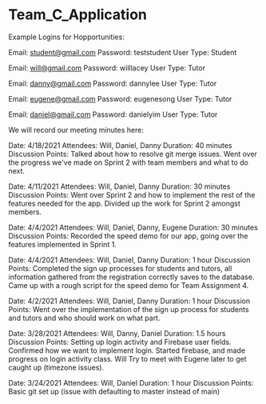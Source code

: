 # Team_C_Application

Example Logins for Hopportunities:

Email: student@gmail.com
Password: teststudent
User Type: Student

Email: will@gmail.com
Password: willlacey
User Type: Tutor

Email: danny@gmail.com
Password: dannylee
User Type: Tutor

Email: eugene@gmail.com
Password: eugenesong
User Type: Tutor

Email: daniel@gmail.com
Password: danielyim
User Type: Tutor

We will record our meeting minutes here:

Date: 4/18/2021
Attendees: Will, Daniel, Danny
Duration: 40 minutes
Discussion Points: Talked about how to resolve git merge issues. Went over the progress we've made on Sprint 2 with team members and what to do next.

Date: 4/11/2021
Attendees: Will, Daniel, Danny
Duration: 30 minutes
Discussion Points: Went over Sprint 2 and how to implement the rest of the features needed for the app. Divided up the work for Sprint 2 amongst members.

Date: 4/4/2021
Attendees: Will, Daniel, Danny, Eugene
Duration: 30 minutes
Discussion Points: Recorded the speed demo for our app, going over the features implemented in Sprint 1. 

Date: 4/4/2021
Attendees: Will, Daniel, Danny
Duration: 1 hour
Discussion Points: Completed the sign up processes for students and tutors, all information gathered from the registration correctly saves to the database. Came up with a rough script for the speed demo for Team Assignment 4.

Date: 4/2/2021
Attendees: Will, Daniel, Danny
Duration: 1 hour
Discussion Points: Went over the implementation of the sign up process for students and tutors and who should work on what part.

Date: 3/28/2021
Attendees: Will, Danny, Daniel
Duration: 1.5 hours
Discussion Points: Setting up login activity and Firebase user fields. Confirmed how we want to implement login. Started firebase, and made progress on login activity class. Will Try to meet with Eugene later to get caught up (timezone issues).

Date: 3/24/2021
Attendees: Will, Daniel
Duration: 1 hour
Discussion Points: Basic git set up (issue with defaulting to master instead of main)
